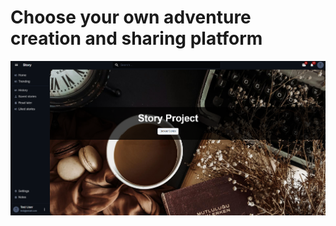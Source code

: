 # Choose your own adventure creation and sharing platform

![project home page](src/assets/Screenshot-2025-03.png)